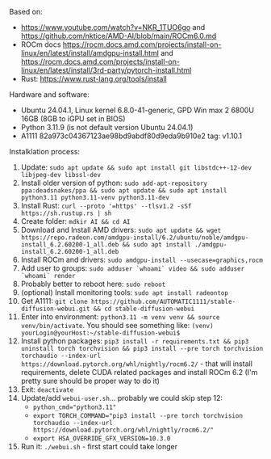Based on:
 - https://www.youtube.com/watch?v=NKR_1TUO6go and https://github.com/nktice/AMD-AI/blob/main/ROCm6.0.md
 - ROCm docs https://rocm.docs.amd.com/projects/install-on-linux/en/latest/install/amdgpu-install.html and https://rocm.docs.amd.com/projects/install-on-linux/en/latest/install/3rd-party/pytorch-install.html
 - Rust: https://www.rust-lang.org/tools/install

Hardware and software:
 - Ubuntu 24.04.1, Linux kernel 6.8.0-41-generic, GPD Win max 2 6800U 16GB (8GB to iGPU set in BIOS)
 - Python 3.11.9 (is not default version Ubuntu 24.04.1)
 - A1111 82a973c04367123ae98bd9abdf80d9eda9b910e2 tag: v1.10.1

Instalklation process:
1. Update: `sudo apt update && sudo apt install git libstdc++-12-dev libjpeg-dev libssl-dev`
2. Install older version of python: `sudo add-apt-repository ppa:deadsnakes/ppa && sudo apt update && sudo apt install python3.11 python3.11-venv python3.11-dev`
3. Install Rust: `curl --proto '=https' --tlsv1.2 -sSf https://sh.rustup.rs | sh`
4. Create folder: `mdkir AI && cd AI`
5. Download and Install AMD drivers: `sudo apt update && wget https://repo.radeon.com/amdgpu-install/6.2/ubuntu/noble/amdgpu-install_6.2.60200-1_all.deb && sudo apt install ./amdgpu-install_6.2.60200-1_all.deb`
6. Install ROCm and drivers: `sudo amdgpu-install --usecase=graphics,rocm`
7. Add user to groups: ```sudo adduser `whoami` video && sudo adduser `whoami` render```
8. Probably better to reboot here: `sudo reboot`
9. (optional) Install monitoring tools: `sudo apt install radeontop`
10. Get A1111: `git clone https://github.com/AUTOMATIC1111/stable-diffusion-webui.git && cd stable-diffusion-webui`
11. Enter into environment: `python3.11 -m venv venv && source venv/bin/activate`. You should see something like: `(venv) yourLogin@yourHost:~/stable-diffusion-webui$`
12. Install python packages: `pip3 install -r requirements.txt && pip3 uninstall torch torchvision && pip3 install --pre torch torchvision torchaudio --index-url https://download.pytorch.org/whl/nightly/rocm6.2/` - that will install requirements, delete CUDA related packages and install ROCm 6.2 (I'm pretty sure should be proper way to do it)
13. Exit: `deactivate`
14. Update/add `webui-user.sh`... probably we could skip step 12:
    - `python_cmd="python3.11"`
    - `export TORCH_COMMAND="pip3 install --pre torch torchvision torchaudio --index-url https://download.pytorch.org/whl/nightly/rocm6.2/"`
    - `export HSA_OVERRIDE_GFX_VERSION=10.3.0`
15. Run it: `./webui.sh` - first start could take longer
